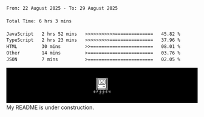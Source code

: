 <!--START_SECTION:waka-->

```txt
From: 22 August 2025 - To: 29 August 2025

Total Time: 6 hrs 3 mins

JavaScript   2 hrs 52 mins   >>>>>>>>>>>==============   45.82 %
TypeScript   2 hrs 23 mins   >>>>>>>>>================   37.96 %
HTML         30 mins         >>=======================   08.01 %
Other        14 mins         >========================   03.76 %
JSON         7 mins          >========================   02.05 %
```

<!--END_SECTION:waka-->

<img src="https://raw.githubusercontent.com/n3xta/image-hosting/main/img/202411032331174.png"/>
My README is under construction. 
